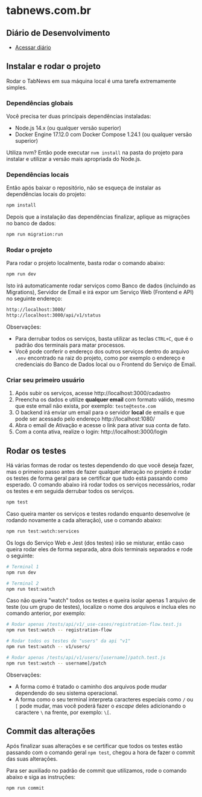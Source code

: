 # tabnews.com.br

## Diário de Desenvolvimento

- [Acessar diário](https://github.com/filipedeschamps/tabnews.com.br/wiki)

## Instalar e rodar o projeto

Rodar o TabNews em sua máquina local é uma tarefa extremamente simples.

### Dependências globais

Você precisa ter duas principais dependências instaladas:

- Node.js 14.x (ou qualquer versão superior)
- Docker Engine 17.12.0 com Docker Compose 1.24.1 (ou qualquer versão superior)

Utiliza nvm? Então pode executar `nvm install` na pasta do projeto para instalar e utilizar a versão mais apropriada do Node.js.

### Dependências locais

Então após baixar o repositório, não se esqueça de instalar as dependências locais do projeto:

```bash
npm install
```

Depois que a instalação das dependências finalizar, aplique as migrações no banco de dados:

```bash
npm run migration:run
```

### Rodar o projeto

Para rodar o projeto localmente, basta rodar o comando abaixo:

```bash
npm run dev
```

Isto irá automaticamente rodar serviços como Banco de dados (incluindo as Migrations), Servidor de Email e irá expor um Serviço Web (Frontend e API) no seguinte endereço:

```bash
http://localhost:3000/
http://localhost:3000/api/v1/status
```

Observações:

- Para derrubar todos os serviços, basta utilizar as teclas `CTRL+C`, que é o padrão dos terminais para matar processos.
- Você pode conferir o endereço dos outros serviços dentro do arquivo `.env` encontrado na raiz do projeto, como por exemplo o endereço e credenciais do Banco de Dados local ou o Frontend do Serviço de Email.

### Criar seu primeiro usuário

1. Após subir os serviços, acesse http://localhost:3000/cadastro
2. Preencha os dados e utilize **qualquer email** com formato válido, mesmo que este email não exista, por exemplo: `teste@teste.com`
3. O backend irá enviar um email para o servidor **local** de emails e que pode ser acessado pelo endereço http://localhost:1080/
4. Abra o email de Ativação e acesse o link para ativar sua conta de fato.
5. Com a conta ativa, realize o login: http://localhost:3000/login

## Rodar os testes

Há várias formas de rodar os testes dependendo do que você deseja fazer, mas o primeiro passo antes de fazer qualquer alteração no projeto é rodar os testes de forma geral para se certificar que tudo está passando como esperado. O comando abaixo irá rodar todos os serviços necessários, rodar os testes e em seguida derrubar todos os serviços.

```bash
npm test
```

Caso queira manter os serviços e testes rodando enquanto desenvolve (e rodando novamente a cada alteração), use o comando abaixo:

```bash
npm run test:watch:services
```

Os logs do Serviço Web e Jest (dos testes) irão se misturar, então caso queira rodar eles de forma separada, abra dois terminais separados e rode o seguinte:

```bash
# Terminal 1
npm run dev

# Terminal 2
npm run test:watch
```

Caso não queira "watch" todos os testes e queira isolar apenas 1 arquivo de teste (ou um grupo de testes), localize o nome dos arquivos e inclua eles no comando anterior, por exemplo:

```bash
# Rodar apenas /tests/api/v1/_use-cases/registration-flow.test.js
npm run test:watch -- registration-flow

# Rodar todos os testes de "users" da api "v1"
npm run test:watch -- v1/users/

# Rodar apenas /tests/api/v1/users/[username]/patch.test.js
npm run test:watch -- username]/patch
```

Observações:

- A forma como é tratado o caminho dos arquivos pode mudar dependendo do seu sistema operacional.
- A forma como o seu terminal interpreta caracteres especiais como `/` ou `[` pode mudar, mas você poderá fazer o _escape_ deles adicionando o caractere `\` na frente, por exemplo: `\[`.

## Commit das alterações

Após finalizar suas alterações e se certificar que todos os testes estão passando com o comando geral `npm test`, chegou a hora de fazer o commit das suas alterações.

Para ser auxiliado no padrão de commit que utilizamos, rode o comando abaixo e siga as instruções:

```bash
npm run commit
```
